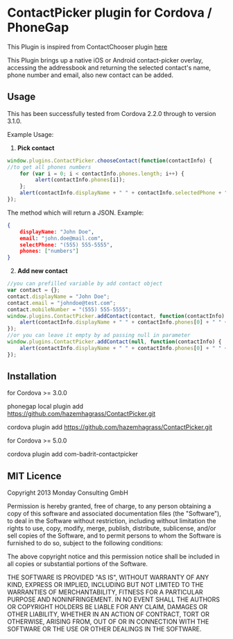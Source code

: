 # ContactPicker plugin for Cordova / PhoneGap

This Plugin is inspired from ContactChooser plugin [here](https://github.com/monday-consulting/ContactChooser)

This Plugin brings up a native iOS or Android contact-picker overlay, accessing the addressbook and returning the selected contact's name, phone number and email, also new contact can be added.
## Usage

This has been successfully tested from Cordova 2.2.0 through to version 3.1.0.

Example Usage: 

1. **Pick contact**

```js
window.plugins.ContactPicker.chooseContact(function(contactInfo) {
//to get all phones numbers
    for (var i = 0; i < contactInfo.phones.length; i++) {
	     alert(contactInfo.phones[i]);
    };
    alert(contactInfo.displayName + " " + contactInfo.selectedPhone + " " + contactInfo.phones[0] + " " + contactInfo.email);
});
```

The method which will return a JSON. Example:

```json
{
    displayName: "John Doe",
    email: "john.doe@mail.com",
    selectPhone: "(555) 555-5555",
    phones: ["numbers"]
}
```
2. **Add new contact**

```js
//you can prefilled variable by add contact object 
var contact = {};
contact.displayName = "John Doe";
contact.email = "johndoe@test.com";
contact.mobileNumber = "(555) 555-5555";
window.plugins.ContactPicker.addContact(contact, function(contactInfo) {
    alert(contactInfo.displayName + " " + contactInfo.phones[0] + " " + contactInfo.email);
});
//or you can leave it empty by ad passing null in parameter
window.plugins.ContactPicker.addContact(null, function(contactInfo) {
    alert(contactInfo.displayName + " " + contactInfo.phones[0] + " " + contactInfo.email);
});
```
## Installation 

for Cordova >= 3.0.0

phonegap local plugin add https://github.com/hazemhagrass/ContactPicker.git

cordova plugin add https://github.com/hazemhagrass/ContactPicker.git

for Cordova >= 5.0.0

cordova plugin add com-badrit-contactpicker

## MIT Licence

Copyright 2013 Monday Consulting GmbH

Permission is hereby granted, free of charge, to any person obtaining
a copy of this software and associated documentation files (the
"Software"), to deal in the Software without restriction, including
without limitation the rights to use, copy, modify, merge, publish,
distribute, sublicense, and/or sell copies of the Software, and to
permit persons to whom the Software is furnished to do so, subject to
the following conditions:

The above copyright notice and this permission notice shall be
included in all copies or substantial portions of the Software.

THE SOFTWARE IS PROVIDED "AS IS", WITHOUT WARRANTY OF ANY KIND,
EXPRESS OR IMPLIED, INCLUDING BUT NOT LIMITED TO THE WARRANTIES OF
MERCHANTABILITY, FITNESS FOR A PARTICULAR PURPOSE AND
NONINFRINGEMENT. IN NO EVENT SHALL THE AUTHORS OR COPYRIGHT HOLDERS BE
LIABLE FOR ANY CLAIM, DAMAGES OR OTHER LIABILITY, WHETHER IN AN ACTION
OF CONTRACT, TORT OR OTHERWISE, ARISING FROM, OUT OF OR IN CONNECTION
WITH THE SOFTWARE OR THE USE OR OTHER DEALINGS IN THE SOFTWARE.
